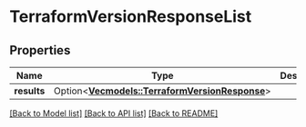 # TerraformVersionResponseList

## Properties

Name | Type | Description | Notes
------------ | ------------- | ------------- | -------------
**results** | Option<[**Vec<models::TerraformVersionResponse>**](TerraformVersionResponse.md)> |  | [optional]

[[Back to Model list]](../README.md#documentation-for-models) [[Back to API list]](../README.md#documentation-for-api-endpoints) [[Back to README]](../README.md)


